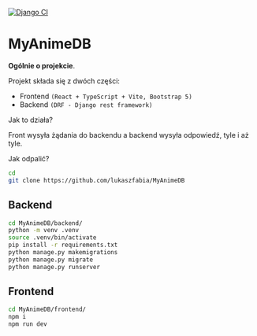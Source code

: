 [![Django CI](https://github.com/lukaszfabia/MyAnimeDB/actions/workflows/django.yml/badge.svg)](https://github.com/lukaszfabia/MyAnimeDB/actions/workflows/django.yml)

# MyAnimeDB

**Ogólnie o projekcie**. 

Projekt składa się z dwóch części:
- Frontend `(React + TypeScript + Vite, Bootstrap 5)`
- Backend `(DRF - Django rest framework)`


Jak to działa? 

Front wysyła żądania do backendu a backend wysyła odpowiedź, tyle i aż tyle.

Jak odpalić?

```bash
cd
git clone https://github.com/lukaszfabia/MyAnimeDB
```

## Backend

```bash
cd MyAnimeDB/backend/
python -m venv .venv
source .venv/bin/activate
pip install -r requirements.txt
python manage.py makemigrations
python manage.py migrate
python manage.py runserver 
```

## Frontend

```bash
cd MyAnimeDB/frontend/
npm i
npm run dev 
```
